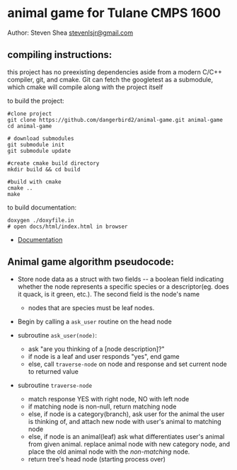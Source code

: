 animal game for Tulane CMPS 1600
====

Author: Steven Shea <stevenlsjr@gmail.com>

compiling instructions:
----

this project has no preexisting dependencies aside from a modern 
C/C++ compiler, git, and cmake. Git can fetch the googletest as
a submodule, which cmake will compile along with the project itself

to build the project:
```
#clone project
git clone https://github.com/dangerbird2/animal-game.git animal-game
cd animal-game

# download submodules
git submodule init
git submodule update

#create cmake build directory
mkdir build && cd build

#build with cmake
cmake ..
make

```

to build documentation:
```
doxygen ./doxyfile.in
# open docs/html/index.html in browser
```

* [Documentation](http://dangerbird2.github.io/animal-game/)

Animal game algorithm pseudocode:
---

* Store node data as a struct with two fields -- a boolean field indicating whether the node
represents a specific species or a descriptor(eg. does it quack, is it green, etc.). The second field is the node's name
    * nodes that are species must be leaf nodes.
* Begin by calling a `ask_user` routine on the head node
* subroutine `ask_user(node)`:
    * ask "are you thinking of a [node description]?"
    * if node is a leaf and user responds "yes", end game
    * else, call `traverse-node` on node and response and
    set current node to returned value

* subroutine `traverse-node`
    * match response YES with right node, NO with left node
    * if matching node is non-null, return matching node
    * else, if node is a category(branch), ask user for the
    animal the user is thinking of, and attach new node with
    user's animal to matching node
    * else, if node is an animal(leaf) ask what differentiates
    user's animal from given animal. replace animal node
    with new category node, and place the old animal node with the
    *non-matching* node.
    * return tree's head node (starting process over)


